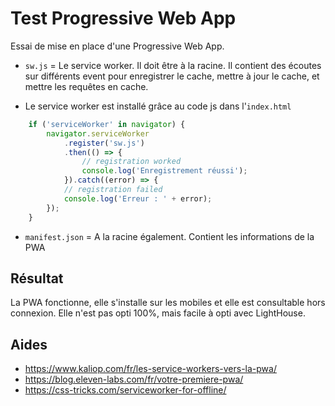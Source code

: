 # Test Progressive Web App

Essai de mise en place d'une Progressive Web App.

- `sw.js` = Le service worker. Il doit être à la racine. Il contient des écoutes sur différents event pour enregistrer le cache, mettre à jour le cache, et mettre les requêtes en cache.

- Le service worker est installé grâce au code js dans l'`index.html` 
```javascript
    if ('serviceWorker' in navigator) {
        navigator.serviceWorker
            .register('sw.js')
            .then(() => {
                // registration worked
                console.log('Enregistrement réussi');
            }).catch((error) => {
            // registration failed
            console.log('Erreur : ' + error);
        });
    }
```

- `manifest.json` = A la racine également. Contient les informations de la PWA

## Résultat

La PWA fonctionne, elle s'installe sur les mobiles et elle est consultable hors connexion. Elle n'est pas opti 100%, mais facile à opti avec LightHouse.

## Aides
- https://www.kaliop.com/fr/les-service-workers-vers-la-pwa/
- https://blog.eleven-labs.com/fr/votre-premiere-pwa/
- https://css-tricks.com/serviceworker-for-offline/
